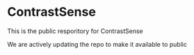 # ContrastSense

This is the public resporitory for ContrastSense


We are actively updating the repo to make it available to public